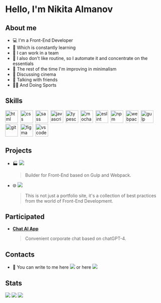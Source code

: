 # **Hello, I'm Nikita Almanov**

## About me

- 💻 I'm a Front-End Developer
- 📑 Which is constantly learning
- 👥 I can work in a team
- 🧠 I also don't like routine, so I automate it and concentrate on the essentials
- 🌿 The rest of the time I'm improving in minimalism
- 🎥 Discussing cinema
- 💬 Talking with friends
- 🚴‍♂️ And Doing Sports

## Skills

<img src="https://cdn.jsdelivr.net/gh/devicons/devicon/icons/html5/html5-plain-wordmark.svg" width="40" height="40" title="html">&nbsp;
<img src="https://cdn.jsdelivr.net/gh/devicons/devicon/icons/css3/css3-plain-wordmark.svg" width="40" height="40" title="css">&nbsp;
<img src="https://cdn.jsdelivr.net/gh/devicons/devicon/icons/sass/sass-original.svg" width="40" height="40" title="sass">&nbsp;
<img src="https://cdn.jsdelivr.net/gh/devicons/devicon/icons/javascript/javascript-original.svg" width="40" height="40" title="javascript">&nbsp;
<img src="https://cdn.jsdelivr.net/gh/devicons/devicon/icons/typescript/typescript-original.svg" width="40" height="40" title="typescript">&nbsp;
<img src="https://cdn.jsdelivr.net/gh/devicons/devicon/icons/mocha/mocha-plain.svg" width="40" height="40" title="mocha">&nbsp;
<img src="https://cdn.jsdelivr.net/gh/devicons/devicon/icons/eslint/eslint-original.svg" width="40" height="40" title="eslint">&nbsp;
<img src="https://cdn.jsdelivr.net/gh/devicons/devicon/icons/npm/npm-original-wordmark.svg" width="40" height="40" title="npm">&nbsp;
<img src="https://cdn.jsdelivr.net/gh/devicons/devicon/icons/webpack/webpack-original.svg" width="40" height="40" title="webpack">&nbsp;
<img src="https://cdn.jsdelivr.net/gh/devicons/devicon/icons/gulp/gulp-plain.svg" width="40" height="40" title="gulp">&nbsp;
<img src="https://cdn.jsdelivr.net/gh/devicons/devicon/icons/git/git-original.svg" width="40" height="40" title="git">&nbsp;
<img src="https://cdn.jsdelivr.net/gh/devicons/devicon/icons/figma/figma-original.svg" width="40" height="40" title="figma">&nbsp;
<img src="https://cdn.jsdelivr.net/gh/devicons/devicon/icons/vscode/vscode-original.svg" width="40" height="40" title="vscode">&nbsp;

## Projects

- 🏭 [![](https://img.shields.io/badge/conqueror-fe0)](https://github.com/nikkeyl/conqueror)
  > Builder for Front-End based on Gulp and Webpack.

- 🌐 [![](https://img.shields.io/badge/nikkeyl-0d8)](https://nikkeyl.github.io/nikkeyl)
  > This is not just a portfolio site, it's a collection of
  > best practices from the world of Front-End Development.

## Participated

- [**Chat AI App**](https://github.com/StarkElessar/chat-ai-app)
  > Convenient corporate chat based on chatGPT-4.

## Contacts

- 📱 You can write to me here [![](https://img.shields.io/badge/nikkeyl-blue?style=flat&logo=Telegram&logoColor=white)](https://t.me/nikkeyl) or here [![](https://img.shields.io/badge/nikkeyl-red?style=flat&logo=Gmail&logoColor=white)](mailto:nikkeyl.dev@gmail.com)

## Stats

![](http://github-profile-summary-cards.vercel.app/api/cards/profile-details?username=nikkeyl&theme=github_dark)
![](http://github-profile-summary-cards.vercel.app/api/cards/repos-per-language?username=nikkeyl&theme=github_dark)
![](http://github-profile-summary-cards.vercel.app/api/cards/stats?username=nikkeyl&theme=github_dark)
